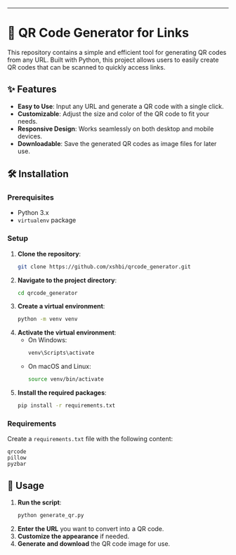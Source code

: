 

---

# 📱 QR Code Generator for Links

This repository contains a simple and efficient tool for generating QR codes from any URL. Built with Python, this project allows users to easily create QR codes that can be scanned to quickly access links.

## ✨ Features
- **Easy to Use**: Input any URL and generate a QR code with a single click.
- **Customizable**: Adjust the size and color of the QR code to fit your needs.
- **Responsive Design**: Works seamlessly on both desktop and mobile devices.
- **Downloadable**: Save the generated QR codes as image files for later use.

## 🛠️ Installation

### Prerequisites
- Python 3.x
- `virtualenv` package

### Setup
1. **Clone the repository**:
   ```bash
   git clone https://github.com/xshbi/qrcode_generator.git
   ```
2. **Navigate to the project directory**:
   ```bash
   cd qrcode_generator
   ```
3. **Create a virtual environment**:
   ```bash
   python -m venv venv
   ```
4. **Activate the virtual environment**:
   - On Windows:
     ```bash
     venv\Scripts\activate
     ```
   - On macOS and Linux:
     ```bash
     source venv/bin/activate
     ```
5. **Install the required packages**:
   ```bash
   pip install -r requirements.txt
   ```

### Requirements
Create a `requirements.txt` file with the following content:
   ```
   qrcode
   pillow
   pyzbar
   ```

## 🚀 Usage
1. **Run the script**:
   ```bash
   python generate_qr.py
   ```
2. **Enter the URL** you want to convert into a QR code.
3. **Customize the appearance** if needed.
4. **Generate and download** the QR code image for use.

